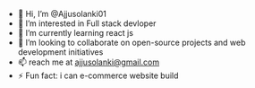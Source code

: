 - 👋 Hi, I’m @Ajjusolanki01
- 👀 I’m interested in Full stack devloper
- 🌱 I’m currently learning  react js
- 💞️ I’m looking to collaborate on open-source projects and web development initiatives
- 📫 reach me at ajjusolanki@gmail.com 
- ⚡ Fun fact: i can e-commerce website build 

<!---
Ajjusolanki01/Ajjusolanki01 is a ✨ special ✨ repository because its `README.md` (this file) appears on your GitHub profile.
You can click the Preview link to take a look at your changes.
--->
